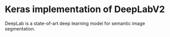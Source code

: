 # Keras implementation of DeepLabV2 

DeepLab is a state-of-art deep learning model for semantic image segmentation.  

